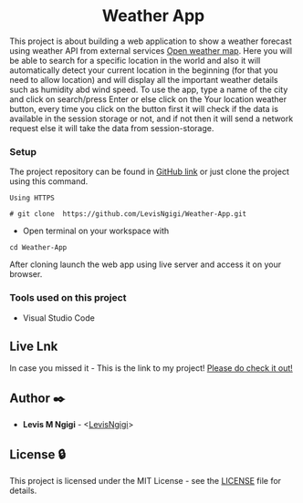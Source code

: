<h1 align="center">Weather App</h1> 

This project is about building a web application to show a weather forecast using weather API from external services [Open weather map](https://openweathermap.org/). Here you will be able to search for a specific location in the world and also it will automatically detect your current location in the beginning (for that you need to allow location) and will display all the important weather details such as humidity abd wind speed.
To use the app, type a name of the city and click on search/press Enter or else click on the Your location weather button, every time you click on the button first it will check if the data is available in the session storage or not, and if not then it will send a network request else it will take the data from session-storage.

### Setup


The project repository can be found in [GitHub link](https://github.com/LevisNgigi/Weather-app) or just clone the project using this command. 


```
Using HTTPS

# git clone  https://github.com/LevisNgigi/Weather-App.git
```

+ Open terminal on your workspace with

```
cd Weather-App
```
After cloning launch the web app using live server and access it on your browser.

### Tools used on this project

- Visual Studio Code

## Live Lnk

In case you missed it - This is the link to my project! [Please do check it out!](https://levisngigi.github.io/Weather-app/)


## Author :black_nib:

- **Levis M Ngigi** - <[LevisNgigi](https://github.com/LevisNgigi)>

## License :lock:

This project is licensed under the MIT License - see the [LICENSE](./LICENSE) file for details.